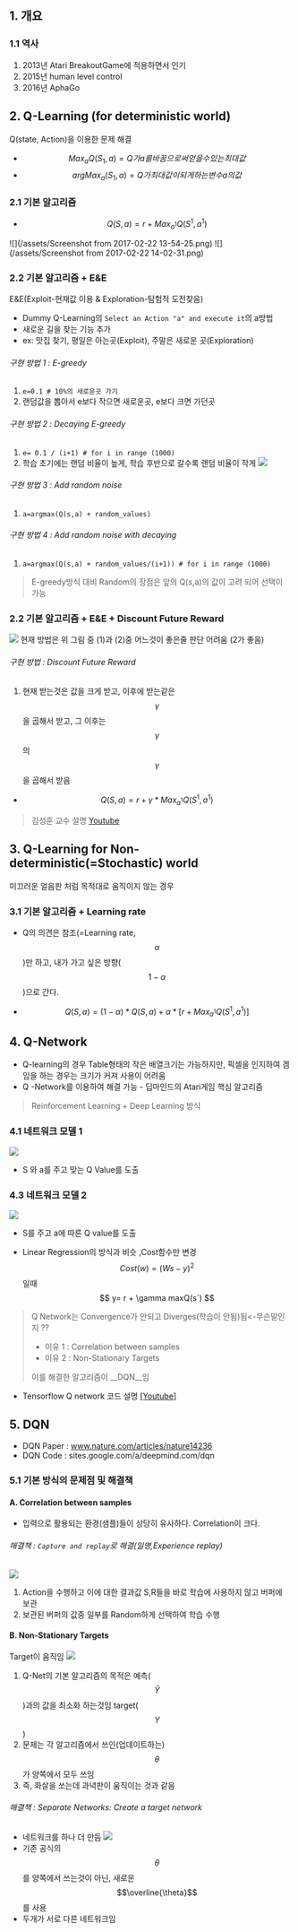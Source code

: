 ## 1. 개요 
### 1.1 역사
1. 2013년 Atari BreakoutGame에 적용하면서 인기
2. 2015년 human level control
3. 2016년 AphaGo

## 2. Q-Learning (for deterministic world)
Q(state, Action)을 이용한 문제 해결 

* $$ Max_a {Q(S_1,a)} = Q가 a를 바꿈으로써 얻을수 있는 최대값 $$
* $$ argMax_a{(S_1,a)} = Q가 최대값이 되게 하는 변수 a의 값 $$

### 2.1 기본 알고리즘 
* $$ Q(S,a) = r + Max_{a^1}Q(S^1, a^1)  $$

![](/assets/Screenshot from 2017-02-22 13-54-25.png)
![](/assets/Screenshot from 2017-02-22 14-02-31.png)


### 2.2 기본 알고리즘 + E&E
E&E(Exploit-현재값 이용 & Exploration-탐험적 도전찾음)
 * Dummy Q-Learning의 `Select an Action "a" and execute it`의 a방법
 * 새로운 길을 찾는 기능 추가 
 * ex: 맛집 찾기, 평일은 아는곳(Exploit), 주말은 새로운 곳(Exploration)

###### 구현 방법 1 : E-greedy
 1. `e=0.1 # 10%의 새로운곳 가기`
 2. 랜덤값을 뽑아서 e보다 작으면 새로운곳, e보다 크면 가던곳 

###### 구현 방법 2 : Decaying E-greedy 
 1. `e= 0.1 / (i+1) # for i in range (1000)`
 2. 학습 초기에는 랜덤 비율이 높게, 학습 후반으로 갈수록 랜덤 비율이 작게
![](/assets/decaying_E-greedy.png)

###### 구현 방법 3 : Add random noise 
 1. `a=argmax(Q(s,a) + random_values)`

###### 구현 방법 4 : Add random noise with decaying
 1. `a=argmax(Q(s,a) + random_values/(i+1)) # for i in range (1000)`

> E-greedy방식 대비 Random의 장점은 앞의 Q(s,a)의 값이 고려 되어 선택이 가능 

### 2.2 기본 알고리즘 + E&E + Discount Future Reward
![](/assets/Discount_future_reward.png)
현재 방법은 위 그림 중 (1)과 (2)중 어느것이 좋은줄 판단 어려움 (2가 좋음)

###### 구현 방법 : Discount Future Reward
 1. 현재 받는것은 값을 크게 받고, 이후에 받는같은 $$\gamma$$을 곱해서 받고, 그 이후는 $$\gamma$$의 $$\gamma$$을 곱해서 받음

* $$ Q(S,a) = r + \gamma * Max_{a^1}Q(S^1, a^1)  $$

> 김성훈 교수 설명 [Youtube](https://youtu.be/MQ-3QScrFSI?t=13m44s)


## 3. Q-Learning for Non-deterministic(=Stochastic) world
미끄러운 얼음판 처럼 목적대로 움직이지 않는 경우 

### 3.1 기본 알고리즘 + Learning rate
* Q의 의견은 참조(=Learning rate,$$\alpha$$)만 하고, 내가 가고 싶은 방향($$1-\alpha$$)으로 간다. 

* $$ Q(S,a) = (1-\alpha) * Q(S,a) + \alpha *  [r + Max_{a^1}Q(S^1, a^1)]  $$

## 4. Q-Network
* Q-learning의 경우 Table형태의 작은 배열크기는 가능하지만, 픽셀을 인지하여 겜임을 하는 경우는 크기가 커져 사용이 어려움
* Q -Network를 이용하여 해결 가능 - 딥마인드의 Atari게임 핵심 알고리즘 

> Reinforcement Learning + Deep Learning 방식

### 4.1 네트워크 모델 1
![](/assets/qNet1.png)
* S 와 a를 주고 맞는 Q Value를 도출

### 4.3 네트워크 모델 2
![](/assets/qNet2.png)
* S를 주고 a에 따른 Q value를 도출 

* Linear Regression의 방식과 비슷 ,Cost함수만 변경
$$ 
Cost(w) = (Ws-y)^2 $$일때 $$ y= r + \gamma maxQ(s`) 
$$

> Q Network는 Convergence가 안되고 Diverges(학습이 안됨)됨<-무슨말인지 ??
> * 이유 1 : Correlation between samples
> * 이유 2 : Non-Stationary Targets
> 
> 이를 해결한 알고리즘이 __DQN__임 

* Tensorflow Q network 코드 설명 [[Youtube]](https://youtu.be/Fcmgl8ow2Uc?list=PLlMkM4tgfjnKsCWav-Z2F-MMFRx-2gMGG)


## 5. DQN 
* DQN Paper : www.nature.com/articles/nature14236
* DQN Code : sites.google.com/a/deepmind.com/dqn

### 5.1 기본 방식의 문제점 및 해결책
#### A. Correlation between samples
* 입력으로 활용되는 환경(샘플)들이 상당히 유사하다. Correlation이 크다. 

###### 해결책 : `Capture and replay`로 해결(일명,Experience replay)
![](/assets/ereplay.png)
1. Action을 수행하고 이에 대한 결과값 S,R들을 바로 학습에 사용하지 않고 버퍼에 보관
2. 보관된 버퍼의 값중 일부를 Random하게 선택하여 학습 수행 


#### B. Non-Stationary Targets
Target이 움직임 
![](/assets/Nonstar.png)
1. Q-Net의 기본 알고리즘의 목적은 예측($$\hat{Y}$$)과의 값을 최소화 하는것임 target($$Y$$)
2. 문제는 각 알고리즘에서 쓰인(업데이트하는) $$\theta$$가 양쪽에서 모두 쓰임
3. 즉, 화살을 쏘는데 과녁판이 움직이는 것과 같음 

###### 해결책 : Separate Networks: Create a target network
* 네트워크를 하나 더 만듬 
![](/assets/thelta.png)
* 기존 공식의 $$\theta$$를 양쪽에서 쓰는것이 아닌, 새로운 $$\overline{\theta}$$를 사용 
* 두개가 서로 다른 네트워크임 























